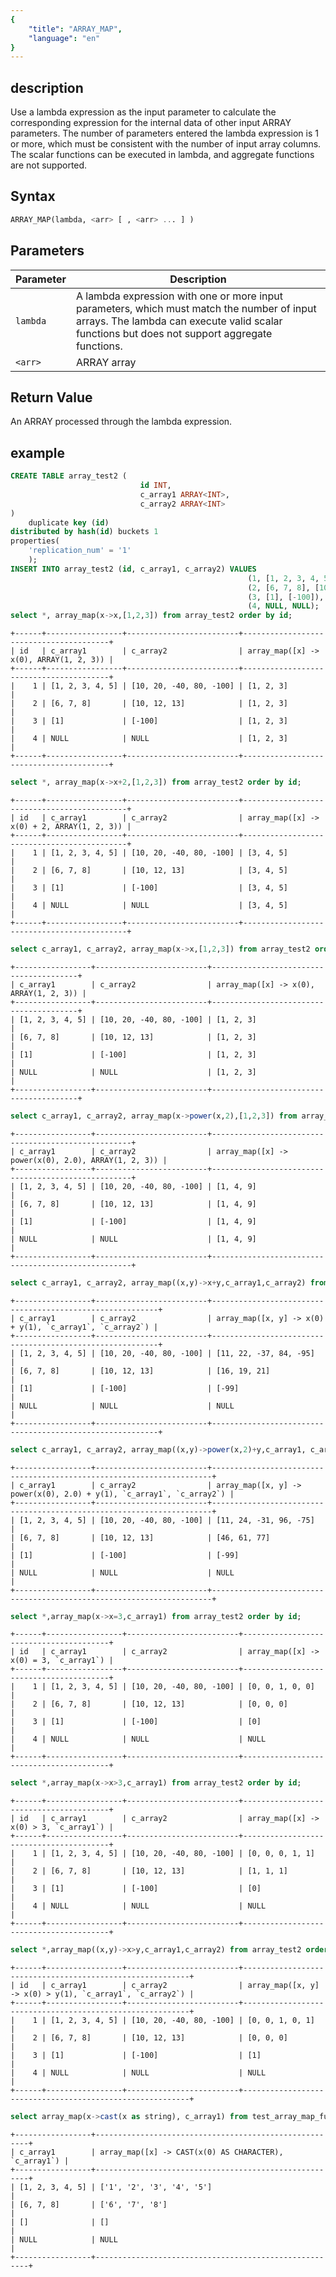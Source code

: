 ```yaml
---
{
    "title": "ARRAY_MAP",
    "language": "en"
}
---
```


<!--
Licensed to the Apache Software Foundation (ASF) under one
or more contributor license agreements.  See the NOTICE file
distributed with this work for additional information
regarding copyright ownership.  The ASF licenses this file
to you under the Apache License, Version 2.0 (the
"License"); you may not use this file except in compliance
with the License.  You may obtain a copy of the License at

  http://www.apache.org/licenses/LICENSE-2.0

Unless required by applicable law or agreed to in writing,
software distributed under the License is distributed on an
"AS IS" BASIS, WITHOUT WARRANTIES OR CONDITIONS OF ANY
KIND, either express or implied.  See the License for the
specific language governing permissions and limitations
under the License.
-->

## description

Use a lambda expression as the input parameter to calculate the corresponding expression for the internal data of other input ARRAY parameters.
The number of parameters entered the lambda expression is 1 or more, which must be consistent with the number of input array columns.
The scalar functions can be executed in lambda, and aggregate functions are not supported.

## Syntax
```sql
ARRAY_MAP(lambda, <arr> [ , <arr> ... ] )
```

## Parameters

| Parameter | Description |
| --- |---|
| `lambda` | A lambda expression with one or more input parameters, which must match the number of input arrays. The lambda can execute valid scalar functions but does not support aggregate functions. |
| `<arr>` | ARRAY array |

## Return Value

An ARRAY processed through the lambda expression.

## example

```sql
CREATE TABLE array_test2 (
                             id INT,
                             c_array1 ARRAY<INT>,
                             c_array2 ARRAY<INT>
)
    duplicate key (id)
distributed by hash(id) buckets 1
properties(
    'replication_num' = '1'
    );
INSERT INTO array_test2 (id, c_array1, c_array2) VALUES
                                                     (1, [1, 2, 3, 4, 5], [10, 20, -40, 80, -100]),
                                                     (2, [6, 7, 8], [10, 12, 13]),
                                                     (3, [1], [-100]),
                                                     (4, NULL, NULL);
select *, array_map(x->x,[1,2,3]) from array_test2 order by id;
```
```text
+------+-----------------+-------------------------+----------------------------------------+
| id   | c_array1        | c_array2                | array_map([x] -> x(0), ARRAY(1, 2, 3)) |
+------+-----------------+-------------------------+----------------------------------------+
|    1 | [1, 2, 3, 4, 5] | [10, 20, -40, 80, -100] | [1, 2, 3]                              |
|    2 | [6, 7, 8]       | [10, 12, 13]            | [1, 2, 3]                              |
|    3 | [1]             | [-100]                  | [1, 2, 3]                              |
|    4 | NULL            | NULL                    | [1, 2, 3]                              |
+------+-----------------+-------------------------+----------------------------------------+
```
```sql
select *, array_map(x->x+2,[1,2,3]) from array_test2 order by id;
```
```text
+------+-----------------+-------------------------+--------------------------------------------+
| id   | c_array1        | c_array2                | array_map([x] -> x(0) + 2, ARRAY(1, 2, 3)) |
+------+-----------------+-------------------------+--------------------------------------------+
|    1 | [1, 2, 3, 4, 5] | [10, 20, -40, 80, -100] | [3, 4, 5]                                  |
|    2 | [6, 7, 8]       | [10, 12, 13]            | [3, 4, 5]                                  |
|    3 | [1]             | [-100]                  | [3, 4, 5]                                  |
|    4 | NULL            | NULL                    | [3, 4, 5]                                  |
+------+-----------------+-------------------------+--------------------------------------------+
```

```sql
select c_array1, c_array2, array_map(x->x,[1,2,3]) from array_test2 order by id;
```
```text
+-----------------+-------------------------+----------------------------------------+
| c_array1        | c_array2                | array_map([x] -> x(0), ARRAY(1, 2, 3)) |
+-----------------+-------------------------+----------------------------------------+
| [1, 2, 3, 4, 5] | [10, 20, -40, 80, -100] | [1, 2, 3]                              |
| [6, 7, 8]       | [10, 12, 13]            | [1, 2, 3]                              |
| [1]             | [-100]                  | [1, 2, 3]                              |
| NULL            | NULL                    | [1, 2, 3]                              |
+-----------------+-------------------------+----------------------------------------+
```
```sql
select c_array1, c_array2, array_map(x->power(x,2),[1,2,3]) from array_test2 order by id;
```
```text
+-----------------+-------------------------+----------------------------------------------------+
| c_array1        | c_array2                | array_map([x] -> power(x(0), 2.0), ARRAY(1, 2, 3)) |
+-----------------+-------------------------+----------------------------------------------------+
| [1, 2, 3, 4, 5] | [10, 20, -40, 80, -100] | [1, 4, 9]                                          |
| [6, 7, 8]       | [10, 12, 13]            | [1, 4, 9]                                          |
| [1]             | [-100]                  | [1, 4, 9]                                          |
| NULL            | NULL                    | [1, 4, 9]                                          |
+-----------------+-------------------------+----------------------------------------------------+
```
```sql
select c_array1, c_array2, array_map((x,y)->x+y,c_array1,c_array2) from array_test2 order by id;
```
```text
+-----------------+-------------------------+----------------------------------------------------------+
| c_array1        | c_array2                | array_map([x, y] -> x(0) + y(1), `c_array1`, `c_array2`) |
+-----------------+-------------------------+----------------------------------------------------------+
| [1, 2, 3, 4, 5] | [10, 20, -40, 80, -100] | [11, 22, -37, 84, -95]                                   |
| [6, 7, 8]       | [10, 12, 13]            | [16, 19, 21]                                             |
| [1]             | [-100]                  | [-99]                                                    |
| NULL            | NULL                    | NULL                                                     |
+-----------------+-------------------------+----------------------------------------------------------+
```

```sql
select c_array1, c_array2, array_map((x,y)->power(x,2)+y,c_array1, c_array2) from array_test2 order by id;
```
```text
+-----------------+-------------------------+----------------------------------------------------------------------+
| c_array1        | c_array2                | array_map([x, y] -> power(x(0), 2.0) + y(1), `c_array1`, `c_array2`) |
+-----------------+-------------------------+----------------------------------------------------------------------+
| [1, 2, 3, 4, 5] | [10, 20, -40, 80, -100] | [11, 24, -31, 96, -75]                                               |
| [6, 7, 8]       | [10, 12, 13]            | [46, 61, 77]                                                         |
| [1]             | [-100]                  | [-99]                                                                |
| NULL            | NULL                    | NULL                                                                 |
+-----------------+-------------------------+----------------------------------------------------------------------+
```

```sql
select *,array_map(x->x=3,c_array1) from array_test2 order by id;
```
```text
+------+-----------------+-------------------------+----------------------------------------+
| id   | c_array1        | c_array2                | array_map([x] -> x(0) = 3, `c_array1`) |
+------+-----------------+-------------------------+----------------------------------------+
|    1 | [1, 2, 3, 4, 5] | [10, 20, -40, 80, -100] | [0, 0, 1, 0, 0]                        |
|    2 | [6, 7, 8]       | [10, 12, 13]            | [0, 0, 0]                              |
|    3 | [1]             | [-100]                  | [0]                                    |
|    4 | NULL            | NULL                    | NULL                                   |
+------+-----------------+-------------------------+----------------------------------------+
```

```sql
select *,array_map(x->x>3,c_array1) from array_test2 order by id;
```
```text
+------+-----------------+-------------------------+----------------------------------------+
| id   | c_array1        | c_array2                | array_map([x] -> x(0) > 3, `c_array1`) |
+------+-----------------+-------------------------+----------------------------------------+
|    1 | [1, 2, 3, 4, 5] | [10, 20, -40, 80, -100] | [0, 0, 0, 1, 1]                        |
|    2 | [6, 7, 8]       | [10, 12, 13]            | [1, 1, 1]                              |
|    3 | [1]             | [-100]                  | [0]                                    |
|    4 | NULL            | NULL                    | NULL                                   |
+------+-----------------+-------------------------+----------------------------------------+
```

```sql
select *,array_map((x,y)->x>y,c_array1,c_array2) from array_test2 order by id;
```
```text
+------+-----------------+-------------------------+----------------------------------------------------------+
| id   | c_array1        | c_array2                | array_map([x, y] -> x(0) > y(1), `c_array1`, `c_array2`) |
+------+-----------------+-------------------------+----------------------------------------------------------+
|    1 | [1, 2, 3, 4, 5] | [10, 20, -40, 80, -100] | [0, 0, 1, 0, 1]                                          |
|    2 | [6, 7, 8]       | [10, 12, 13]            | [0, 0, 0]                                                |
|    3 | [1]             | [-100]                  | [1]                                                      |
|    4 | NULL            | NULL                    | NULL                                                     |
+------+-----------------+-------------------------+----------------------------------------------------------+
```
```sql
select array_map(x->cast(x as string), c_array1) from test_array_map_function;
```
```text
+-----------------+-------------------------------------------------------+
| c_array1        | array_map([x] -> CAST(x(0) AS CHARACTER), `c_array1`) |
+-----------------+-------------------------------------------------------+
| [1, 2, 3, 4, 5] | ['1', '2', '3', '4', '5']                             |
| [6, 7, 8]       | ['6', '7', '8']                                       |
| []              | []                                                    |
| NULL            | NULL                                                  |
+-----------------+-------------------------------------------------------+
```


